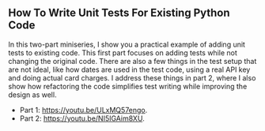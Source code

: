 ## How To Write Unit Tests For Existing Python Code

In this two-part miniseries, I show you a practical example of adding unit tests to existing code. This first part focuses on adding tests while not changing the original code. There are also a few things in the test setup that are not ideal, like how dates are used in the test code, using a real API key and doing actual card charges. I address these things in part 2, where I also show how refactoring the code simplifies test writing while improving the design as well.

-   Part 1: https://youtu.be/ULxMQ57engo.
-   Part 2: https://youtu.be/NI5IGAim8XU.
